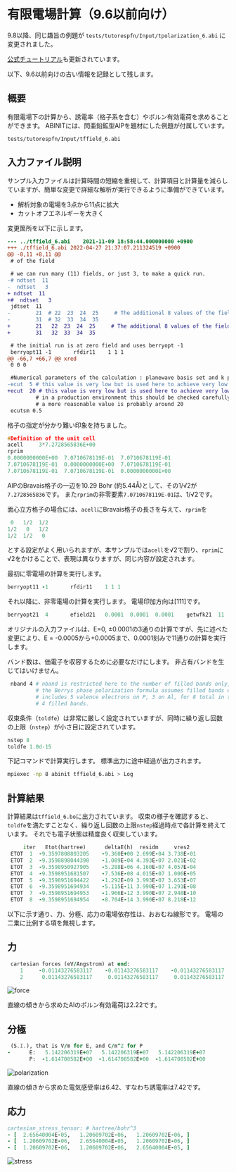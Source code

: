 # 有限電場計算（9.6以前向け）

9.8以降、同じ趣旨の例題が
`tests/tutorespfn/Input/tpolarization_6.abi`
に変更されました。

[公式チュートリアル](https://docs.abinit.org/tutorial/polarization/#3-finite-electric-field-calculations)も更新されています。

以下、9.6以前向けの古い情報を記録として残します。

## 概要

有限電場下の計算から、誘電率（格子系を含む）やボルン有効電荷を求めることができます。
ABINITには、閃亜鉛鉱型AlPを題材にした例題が付属しています。

`tests/tutorespfn/Input/tffield_6.abi`

## 入力ファイル説明

サンプル入力ファイルは計算時間の短縮を重視して、計算項目と計算量を減らしていますが、簡単な変更で詳細な解析が実行できるように準備ができています。

- 解析対象の電場を3点から11点に拡大
- カットオフエネルギーを大きく

変更箇所を以下に示します。

```diff
--- ../tffield_6.abi	2021-11-09 18:58:44.000000000 +0900
+++ ./tffield_6.abi	2022-04-27 21:37:07.211324519 +0900
@@ -8,11 +8,11 @@
 # of the field

 # we can run many (11) fields, or just 3, to make a quick run.
-# ndtset  11
-  ndtset   3
+ ndtset  11
+#  ndtset   3
 jdtset  11
-        21  # 22  23  24  25     # The additional 8 values of the field have been suppressed to save CPU time
-        31  # 32  33  34  35
+        21   22  23  24  25     # The additional 8 values of the field have been suppressed to save CPU time
+        31   32  33  34  35

 # the initial run is at zero field and uses berryopt -1
 berryopt11 -1       rfdir11    1 1 1
@@ -66,7 +66,7 @@ xred
 0 0 0

 #Numerical parameters of the calculation : planewave basis set and k point grid
-ecut  5 # this value is very low but is used here to achieve very low calculation times.
+ecut  20 # this value is very low but is used here to achieve very low calculation times.
         # in a production environment this should be checked carefully for convergence and
         # a more reasonable value is probably around 20
 ecutsm 0.5
```

格子の指定が分かり難い印象を持ちました。

```C
#Definition of the unit cell
acell     3*7.2728565836E+00
rprim
0.0000000000E+00  7.0710678119E-01  7.0710678119E-01
7.0710678119E-01  0.0000000000E+00  7.0710678119E-01
7.0710678119E-01  7.0710678119E-01  0.0000000000E+00
```

AlPのBravais格子の一辺を10.29 Bohr (約5.44Å)として、その1/√2が`7.2728565836`です。
また`rprim`の非零要素`7.0710678119E-01`は、1/√2です。

面心立方格子の場合には、`acell`にBravais格子の長さを与えて、`rprim`を

```C
 0   1/2  1/2
1/2   0   1/2
1/2  1/2   0
```

とする設定がよく用いられますが、本サンプルでは`acell`を√2で割り、`rprim`に√2をかけることで、表現は異なりますが、同じ内容が設定されます。

最初に零電場の計算を実行します。

```fortran
berryopt11 -1       rfdir11    1 1 1
```

それ以降に、非零電場の計算を実行します。
電場印加方向は[111]です。

```fortran
berryopt21  4       efield21   0.0001  0.0001  0.0001    getwfk21  11
```

オリジナルの入力ファイルは、E=0, ±0.0001の3通りの計算ですが、先に述べた変更により、E = -0.0005から+0.0005まで、0.0001刻みで11通りの計算を実行します。

バンド数は、価電子を収容するために必要なだけにします。
非占有バンドを生じてはいけません。

```sh
 nband 4 # nband is restricted here to the number of filled bands only, no empty bands. The theory of
         # the Berrys phase polarization formula assumes filled bands only. Our pseudopotential choice
         # includes 5 valence electrons on P, 3 on Al, for 8 total in the primitive unit cell, hence
         # 4 filled bands.
```

収束条件（`toldfe`）は非常に厳しく設定されていますが、同時に繰り返し回数の上限（`nstep`）が小さ目に設定されています。

```fortran
nstep 8
toldfe 1.0d-15
```

下記コマンドで計算実行します。
標準出力に途中経過が出力されます。

```sh
mpiexec -np 8 abinit tffield_6.abi > Log
```

## 計算結果

計算結果は`tffield_6.bo`に出力されています。
収束の様子を確認すると、`toldfe`を満たすことなく、繰り返し回数の上限`nstep`経過時点で各計算を終えています。
それでも電子状態は精度良く収束しています。

```fortran
     iter   Etot(hartree)      deltaE(h)  residm     vres2
 ETOT  1  -9.3597808803205    -9.360E+00 2.699E-04 3.738E-01
 ETOT  2  -9.3598898044398    -1.089E-04 4.393E-07 2.021E-02
 ETOT  3  -9.3598950927905    -5.288E-06 4.160E-07 4.057E-04
 ETOT  4  -9.3598951681507    -7.536E-08 4.015E-07 1.006E-05
 ETOT  5  -9.3598951694422    -1.292E-09 3.993E-07 3.653E-07
 ETOT  6  -9.3598951694934    -5.115E-11 3.990E-07 1.291E-08
 ETOT  7  -9.3598951694953    -1.966E-12 3.990E-07 2.948E-10
 ETOT  8  -9.3598951694954    -8.704E-14 3.990E-07 8.218E-12
```

以下に示す通り、力、分極、応力の電場依存性は、おおむね線形です。
電場の二乗に比例する項を無視します。

## 力

```fortran
 cartesian forces (eV/Angstrom) at end:
    1     -0.01143276583117    -0.01143276583117    -0.01143276583117
    2      0.01143276583117     0.01143276583117     0.01143276583117
```

![force](./images/force.svg)

直線の傾きから求めたAlのボルン有効電荷は2.22です。

## 分極

```fortran
 (S.I.), that is V/m for E, and C/m^2 for P
-      E:   5.142206319E+07   5.142206319E+07   5.142206319E+07
       P:  -1.614708582E+00  -1.614708582E+00  -1.614708582E+00
```

![polarization](./images/polarization.svg)

直線の傾きから求めた電気感受率は6.42、すなわち誘電率は7.42です。

## 応力

```fortran
cartesian_stress_tensor: # hartree/bohr^3
- [  2.65640004E-05,   1.20609702E-06,   1.20609702E-06, ]
- [  1.20609702E-06,   2.65640004E-05,   1.20609702E-06, ]
- [  1.20609702E-06,   1.20609702E-06,   2.65640004E-05, ]
```

![stress](./images/stress.svg)
